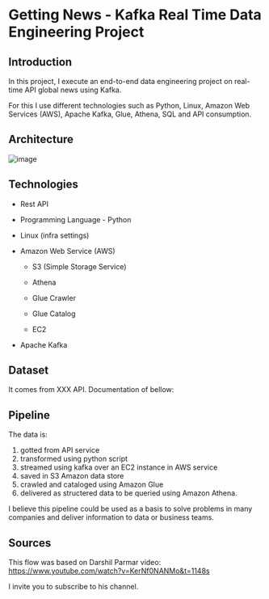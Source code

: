 # Getting News - Kafka Real Time Data Engineering Project
## Introduction
In this project, I execute an end-to-end data engineering project on real-time API global news using Kafka.

For this I use different technologies such as Python, Linux, Amazon Web Services (AWS), Apache Kafka, Glue, Athena, SQL and API consumption.

## Architecture

![image](https://user-images.githubusercontent.com/49647094/226472962-eb3e821d-21e4-4338-9160-270e26c5cae4.png)

## Technologies

- Rest API
- Programming Language - Python
- Linux (infra settings)
- Amazon Web Service (AWS)

  - S3 (Simple Storage Service)

  - Athena

  - Glue Crawler

  - Glue Catalog

  - EC2

- Apache Kafka

## Dataset

It comes from XXX API.
Documentation of bellow:

## Pipeline

The data is:
1. gotted from API service
2. transformed using python script
3. streamed using kafka over an EC2 instance in AWS service
4. saved in S3 Amazon data store
5. crawled and cataloged using Amazon Glue
6. delivered as structered data to be queried using Amazon Athena.

I believe this pipeline could be used as a basis to solve problems in many companies and deliver information to data or business teams.


## Sources

This flow was based on Darshil Parmar video: https://www.youtube.com/watch?v=KerNf0NANMo&t=1148s

I invite you to subscribe to his channel.
